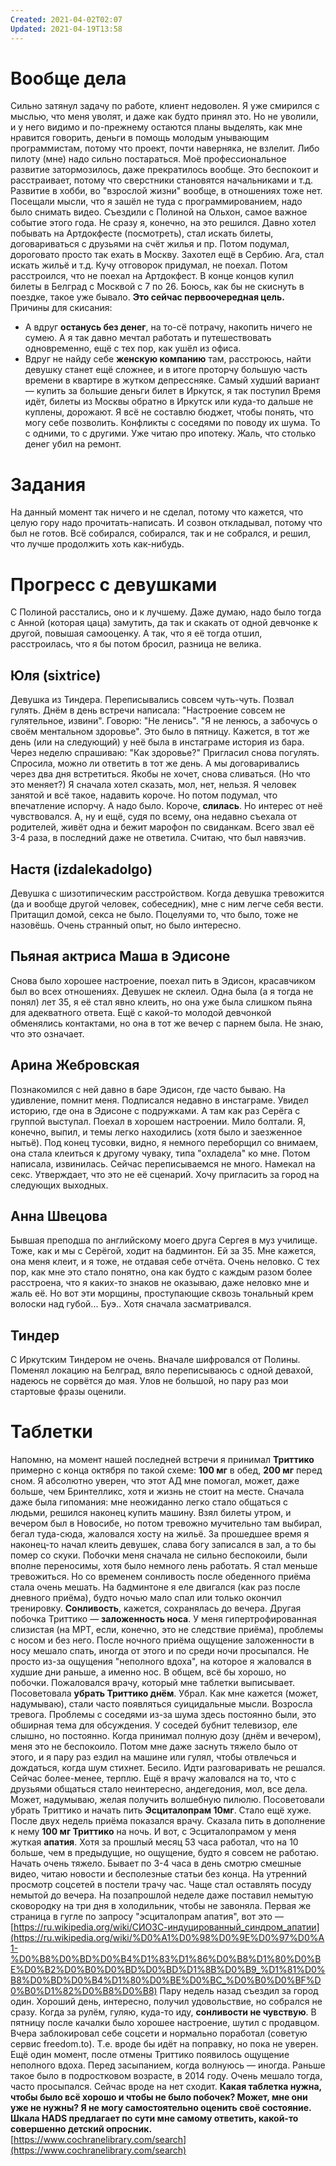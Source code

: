 ```yaml
---
Created: 2021-04-02T02:07
Updated: 2021-04-19T13:58
---
```

# Вообще дела
Сильно затянул задачу по работе, клиент недоволен. Я уже смирился с мыслью, что меня уволят, и даже как будто принял это. Но не уволили, и у него видимо и по-прежнему остаются планы выделять, как мне нравится говорить, деньги в помощь молодым унывающим программистам, потому что проект, почти наверняка, не взлелит. Либо пилоту (мне) надо сильно постараться.
Моё профессиональное развитие затормозилось, даже прекратилось вообще. Это беспокоит и расстраивает, потому что сверстники становятся начальниками и т.д. Развитие в хобби, во "взрослой жизни" вообще, в отношениях тоже нет.
Посещали мысли, что я зашёл не туда с программированием, надо было снимать видео.
Съездили с Полиной на Ольхон, самое важное событие этого года. Не сразу я, конечно, на это решился.
Давно хотел побывать на Артдокфесте (посмотреть), стал искать билеты, договариваться с друзьями на счёт жилья и пр. Потом подумал, дороговато просто так ехать в Москву. Захотел ещё в Сербию. Ага, стал искать жильё и т.д. Кучу отговорок придумал, не поехал. Потом расстроился, что не поехал на Артдокфест.
В конце концов купил билеты в Белград с Москвой с 7 по 26. Боюсь, как бы не скиснуть в поездке, такое уже бывало. **Это сейчас первоочередная цель.** Причины для скисания:
- А вдруг **останусь без денег**, на то-сё потрачу, накопить ничего не сумею. А я так давно мечтал работать и путешествовать одновременно, ещё с тех пор, как ушёл из офиса.
- Вдруг не найду себе **женскую компанию** там, расстроюсь, найти девушку станет ещё сложнее, и в итоге проторчу большую часть времени в квартире в жутком депрессняке. Самый худший вариант — купить за большие деньги билет в Иркутск, я так поступил
Время идёт, билеты из Москвы обратно в Иркутск или куда-то дальше не куплены, дорожают. Я всё не составлю бюджет, чтобы понять, что могу себе позволить.
Конфликты с соседями по поводу их шума. То с одними, то с другими. Уже читаю про ипотеку. Жаль, что столько денег убил на ремонт.
# Задания
На данный момент так ничего и не сделал, потому что кажется, что целую гору надо прочитать-написать. И созвон откладывал, потому что был не готов. Всё собирался, собирался, так и не собрался, и решил, что лучше продолжить хоть как-нибудь.
# Прогресс с девушками
С Полиной расстались, оно и к лучшему. Даже думаю, надо было тогда с Анной (которая цаца) замутить, да так и скакать от одной девчонке к другой, повышая самооценку. А так, что я её тогда отшил, расстроилась, что я бы потом бросил, разница не велика.
## Юля (sixtrice)
Девушка из Тиндера. Переписывались совсем чуть-чуть. Позвал гулять. Днём в день встречи написала: "Настроение совсем не гулятельное, извини". Говорю: "Не ленись". "Я не ленюсь, а забочусь о своём ментальном здоровье". Это было в пятницу. Кажется, в тот же день (или на следующий) у неё была в инстаграме история из бара.
Через неделю спрашиваю: "Как здоровье?" Пригласил снова погулять. Спросила, можно ли ответить в тот же день. А мы договаривались через два дня встретиться. Якобы не хочет, снова сливаться. (Но что это меняет?) Я сначала хотел сказать, мол, нет, нельзя. Я человек занятой и всё такое, надавить короче. Но потом подумал, что впечатление испорчу. А надо было. Короче, **слилась**. Но интерес от неё чувствовался. А, ну и ещё, судя по всему, она недавно съехала от родителей, живёт одна и бежит марофон по свиданкам.
Всего звал её 3-4 раза, в последний даже не ответила. Считаю, что был навязчив.
## Настя (izdalekadolgo)
Девушка с шизотипическим расстройством. Когда девушка тревожится (да и вообще другой человек, собеседник), мне с ним легче себя вести. Притащил домой, секса не было. Поцелуями то, что было, тоже не назовёшь. Очень странный опыт, но было интересно.
## Пьяная актриса Маша в Эдисоне
Снова было хорошее настроение, поехал пить в Эдисон, красавчиком был во всех отношениях. Девушек не склеил. Одна была (а я тогда не понял) лет 35, я её стал явно клеить, но она уже была слишком пьяна для адекватного ответа.
Ещё с какой-то молодой девчонкой обменялись контактами, но она в тот же вечер с парнем была. Не знаю, что это означает.
## Арина Жебровская
Познакомился с ней давно в баре Эдисон, где часто бываю. На удивление, помнит меня. Подписался недавно в инстаграме. Увидел историю, где она в Эдисоне с подружками. А там как раз Серёга с группой выступал. Поехал в хорошем настроении. Мило болтали. Я, конечно, выпил, и темы легко находились (хотя было и заезженное нытьё). Под конец тусовки, видно, я немного переборщил со внимаем, она стала клеиться к другому чуваку, типа "охладела" ко мне. Потом написала, извинилась.
Сейчас переписываемся не много. Намекал на секс. Утверждает, что это не её сценарий. Хочу пригласить за город на следующих выходных.
## Анна Швецова
Бывшая преподша по английскому моего друга Сергея в муз училище. Тоже, как и мы с Серёгой, ходит на бадминтон. Ей за 35. Мне кажется, она меня клеит, и я тоже, не отдавая себе отчёта. Очень неловко.
С тех пор, как мне это стало понятно, она как будто с каждым разом более расстроена, что я каких-то знаков не оказываю, даже неловко мне и жаль её. Но вот эти морщины, проступающие сквозь тональный крем волоски над губой... Буэ.. Хотя сначала засматривался.
## Тиндер
С Иркутским Тиндером не очень. Вначале шифровался от Полины. Поменял локацию на Белград, вяло переписываюсь с одной девахой, надеюсь не сорвётся до мая. Улов не большой, но пару раз мои стартовые фразы оценили.
# Таблетки
Напомню, на момент нашей последней встречи я принимал **Триттико** примерно с конца октября по такой схеме: **100 мг** в обед, **200 мг** перед сном. Я абсолютно уверен, что этот АД мне помогал, может, даже больше, чем Бринтелликс, хотя и жизнь не стоит на месте.
Сначала даже была гипомания: мне неожиданно легко стало общаться с людьми, решился наконец купить машину. Взял билеты утром, и вечером был в Новосибе, но потом тревожно мучительно там выбирал, бегал туда-сюда, жаловался хосту на жильё. За прошедшее время я наконец-то начал клеить девушек, слава богу записался в зал, а то бы помер со скуки.
Побочки меня сначала не сильно беспокоили, были вполне переносимы, хотя было немного лень работать. Я стал меньше тревожиться. Но со временем сонливость после обеденного приёма стала очень мешать. На бадминтоне я еле двигался (как раз после дневного приёма), будто ночью мало спал или только окончил тренировку. **Сонливость**, кажется, сохранялась до вечера.
Другая побочка Триттико — **заложенность носа**. У меня гипертрофированная слизистая (на МРТ, если, конечно, это не следствие приёма), проблемы с носом и без него. После ночного приёма ощущение заложенности в носу мешало спать, иногда от этого и по среди ночи просыпался. Не просто из-за ощущения "неполного вдоха", на которое я жаловался в худшие дни раньше, а именно нос.
В общем, всё бы хорошо, но побочки. Пожаловался врачу, который мне таблетки выписывает. Посоветовала **убрать Триттико днём**. Убрал. Как мне кажется (может, надумываю), стали часто появляться суицидальные мысли. Возросла тревога. Проблемы с соседями из-за шума здесь постоянно были, это обширная тема для обсуждения. У соседей бубнит телевизор, еле слышно, но постоянно. Когда принимал полную дозу (днём и вечером), меня это не беспокоило. Потом мне даже заснуть тяжело было от этого, и я пару раз ездил на машине или гулял, чтобы отвлечься и дождаться, когда шум стихнет. Бесило. Идти разговаривать не решался. Сейчас более-менее, терплю.
Ещё я врачу жаловался на то, что с друзьями общаться стало неинтересно, андегедония, мол, все дела. Может, надумываю, желая получить волшебную пилюлю.
Посоветовали убрать Триттико и начать пить **Эсциталопрам 10мг**. Стало ещё хуже. После двух недель приёма показался врачу. Сказала пить в дополнение к нему **100 мг Триттико** на ночь.
И вот, с Эсциталопрамом у меня жуткая **апатия**. Хотя за прошлый месяц 53 часа работал, что на 10 больше, чем в предыдущие, но ощущение, будто я совсем не работаю. Начать очень тяжело. Бывает по 3-4 часа в день смотрю смешные видео, читаю новости и бесполезные статьи без конца. На утренний просмотр соцсетей в постели трачу час. Чаще стал оставлять посуду немытой до вечера. На позапрошлой неделе даже поставил немытую сковородку на три дня в холодильник, чтобы не завоняла.
Первая же страница в гугле по запросу "эсциталопрам апатия", вот это — [https://ru.wikipedia.org/wiki/СИОЗС-индуцированный_синдром_апатии](https://ru.wikipedia.org/wiki/%D0%A1%D0%98%D0%9E%D0%97%D0%A1-%D0%B8%D0%BD%D0%B4%D1%83%D1%86%D0%B8%D1%80%D0%BE%D0%B2%D0%B0%D0%BD%D0%BD%D1%8B%D0%B9_%D1%81%D0%B8%D0%BD%D0%B4%D1%80%D0%BE%D0%BC_%D0%B0%D0%BF%D0%B0%D1%82%D0%B8%D0%B8)
Пару недель назад съездил за город один. Хороший день, интересно, получил удовольствие, но собрался не сразу. Когда за рулём, гуляю, куда-то иду, **сонливости не чувствую**. В пятницу после качалки было хорошее настроение, шутил с продавцом. Вчера заблокировал себе соцсети и нормально поработал (советую сервис freedom.to). Т.е. вроде бы идёт на поправку, но пока не уверен.
Ещё один момент, после отмены Триттико появилось ощущение неполного вдоха. Перед засыпанием, когда волнуюсь — иногда. Раньше такое было в подростковом возрасте, в 2014 году. Очень мешало тогда, часто просыпался. Сейчас вроде на нет сходит.
**Какая таблетка нужна, чтобы было всё хорошо и чтобы не было побочек? Может, мне они уже не нужны? Я не могу самостоятельно оценить своё состояние. Шкала HADS предлагает по сути мне самому ответить, какой-то совершенно детский опросник.**
[https://www.cochranelibrary.com/search](https://www.cochranelibrary.com/search)